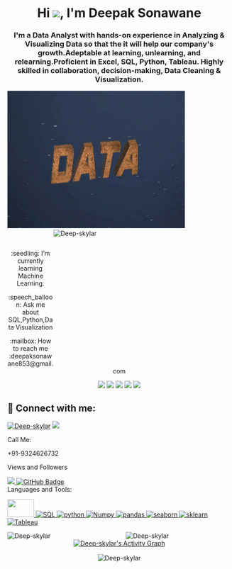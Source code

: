 

<!--
**Deep-skylar/Deep-skylar** is a ✨ _special_ ✨ repository because its `README.md` (this file) appears on your GitHub profile.

Here are some ideas to get you started:

- 🔭 I’m currently working on ...
- 🌱 I’m currently learning ...
- 👯 I’m looking to collaborate on ...
- 🤔 I’m looking for help with ...
- 💬 Ask me about ...
- 📫 How to reach me: ...
- 😄 Pronouns: ...
- ⚡ Fun fact: ...
-->

<h1 align="center">Hi <img src="https://raw.githubusercontent.com/MartinHeinz/MartinHeinz/master/wave.gif" width="30px">, I'm Deepak Sonawane </h1>
<h3 align="center">I'm a Data Analyst with hands-on experience in Analyzing & Visualizing Data so that the it will help our company's growth.Adeptable at learning, unlearning, and relearning.Proficient in Excel, SQL, Python, Tableau. Highly skilled in collaboration, decision-making, Data Cleaning & Visualization.</h3>

<div>
 <p>
    <img  src="https://github.com/maheshdethe01/maheshdethe01/blob/main/forgithub.gif?format=1000w" alt="Deep-skylar" width="400" height ="310" />
    <img align="right" src="https://cdn.dribbble.com/users/668001/screenshots/3861883/data-graphic-animation.gif" alt="Deep-skylar" width="400" height ="310" />
  </p>

 </div> 
  <br/>
<div align="center">
   <p> :seedling: I’m currently learning Machine Learning.</p>
 <p> </p>
   <p> :speech_balloon: Ask me about SQL,Python,Data Visualization</p>
   <p> :mailbox: How to reach me :deepaksonawane853@gmail.com</p>
</div>
<p align= "center">
<img src="https://img.shields.io/badge/SQL-MSSQL-red"/>
<img src="https://img.shields.io/badge/Python-python-blue"/>
<img src="https://img.shields.io/badge/Excel-excel-green"/>
<img src="https://img.shields.io/badge/Tableau-Visualization-blueviolet"/>
<img src="https://img.shields.io/badge/Machine Learning-Pandas,Numpy,Seaborn,Sklearn-brightgreen"/>
</p>

## :link: Connect with me:
<span align="left">
  <a href="https://www.linkedin.com/in/deepak-sonawane1/" target="blank"><img src="https://img.shields.io/badge/LinkedIn-0077B5?style=for-the-badge&logo=linkedin&logoColor=white" alt="Deep-skylar"/></a>
      <a href="mailto:deepaksonawane853@gmail.com">
        <img src="https://img.shields.io/badge/Gmail-D14836?style=for-the-badge&logo=gmail&logoColor=white" />
      </a>
    <p>Call Me: </p> +91-9324626732</p>
</span>
Views and Followers </p>

<a href="https://github.com/Deep-skylar/github-profile-views-counter">
    <img src="https://komarev.com/ghpvc/?username=Deep-skylar">
</a>
<a href="https://github.com/Deep-skylar?tab=followers"><img src="https://img.shields.io/github/followers/Deep-skylar?label=Followers&style=social" alt="GitHub Badge"></a>
<br/>
Languages and Tools: </p>

<p > <a href="https://www.w3schools.com/EXCEL/index.php" target="_blank"> <img src="https://encrypted-tbn0.gstatic.com/images?q=tbn:ANd9GcQ6S9p2l3SiVBkpC8hcivRrP5EG5UcY6vBTsA&usqp=CAU" width="60" height="40"/> </a> <a href="https://www.microsoft.com/en-in/sql-server/sql-server-2019" target="_white"> <img src="https://media.istockphoto.com/vectors/icon-major-database-format-vector-icon-illustration-vector-id1298834585?k=20&m=1298834585&s=612x612&w=0&h=Ue_oKPfJjJxzF-KvXjM9EU_kqaOW_sGMqhb9Its64_w=" alt="SQL" width="60" height="40"/> </a> <a href="https://www.w3schools.com/python/" target="_blank"> <img src="https://encrypted-tbn0.gstatic.com/images?q=tbn:ANd9GcRX9KYoFpX9v-HF45IjK17OC4jhT19I55y0Fw&usqp=CAU" alt="python" width="60" height="40"/> </a> </a>  <a href="https://numpy.org/doc/" target="_blank"> <img src="https://encrypted-tbn0.gstatic.com/images?q=tbn:ANd9GcTIt9kJDVZzKGcJzalTKKQeRU1tp6D3XD76IQ&usqp=CAU" alt="Numpy" width="60" height="40"/> </a> <a href="https://pandas.pydata.org/docs/" target="_blank"> <img src="https://encrypted-tbn0.gstatic.com/images?q=tbn:ANd9GcQ4aJry8sOhSwACBlagHu6aYRdpit3PMxtakg&usqp=CAU" alt="pandas" width="60" height="40"/>
</a> <a href="https://seaborn.pydata.org/" target="_blank"> <img src="https://encrypted-tbn0.gstatic.com/images?q=tbn:ANd9GcQS0hL87nifceik-08MulGm2XRbGjv9Q0E7Ag&usqp=CAU" alt="seaborn" width="60" height="40"/> </a> <a href="https://scikit-learn.org/stable/" target="_blank"> <img src="https://e7.pngegg.com/pngimages/359/338/png-clipart-logo-information-library-business-information-miscellaneous-blue.png" alt="sklearn" width="60" height="40"/> </a> <a href="https://www.tableau.com/" target="_blank"> <img src="https://workforceedtech.org/wp-content/uploads/2019/03/Tableau_Logo_resized.png" alt="Tableau" width="60" height="40"/> </a> </p> 
<div align="left">
  <p> </p>
    <img align="left" src="https://github-readme-stats.vercel.app/api?username=Deep-skylar&theme=synthwave" alt="Deep-skylar" width="47%" /> 
    <img align="right" src="https://github-readme-streak-stats.herokuapp.com/?user=Deep-skylar&theme=synthwave" alt="Deep-skylar" width="47%" />
  </p> </p> </p>
</div> </p> </p>
<div align="center">
<a href="https://github.com/Deep-skylar/github-readme-activity-graph"><img alt="Deep-skylar's Activity Graph" src="https://activity-graph.herokuapp.com/graph?username=Deep-skylar&bg_color=1F222E&color=F8D866&line=F85D7F&point=FFFFFF&hide_border=true" /></a>
</div> </p>
<div align="center">
   <img align="center"src="https://github-readme-stats.vercel.app/api/top-langs?username=Deep-skylar&theme=synthwave" alt="Deep-skylar" />
</div>

